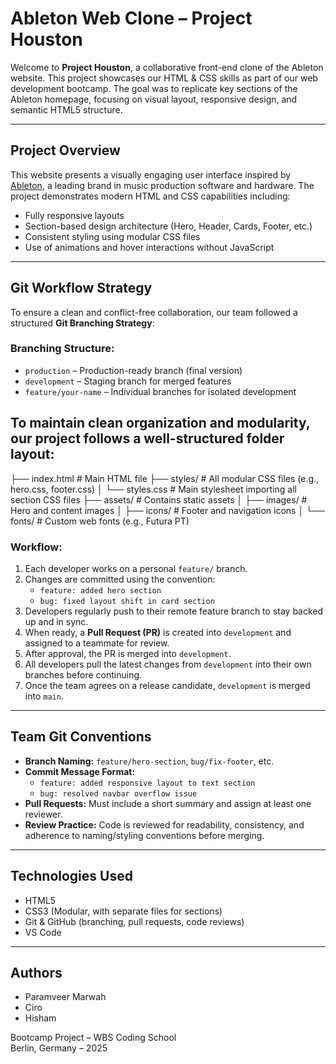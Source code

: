 # Ableton Web Clone – Project Houston

Welcome to **Project Houston**, a collaborative front-end clone of the Ableton website. This project showcases our HTML & CSS skills as part of our web development bootcamp. The goal was to replicate key sections of the Ableton homepage, focusing on visual layout, responsive design, and semantic HTML5 structure.

---

## Project Overview

This website presents a visually engaging user interface inspired by [Ableton](https://www.ableton.com/), a leading brand in music production software and hardware. The project demonstrates modern HTML and CSS capabilities including:

- Fully responsive layouts
- Section-based design architecture (Hero, Header, Cards, Footer, etc.)
- Consistent styling using modular CSS files
- Use of animations and hover interactions without JavaScript

---

## Git Workflow Strategy

To ensure a clean and conflict-free collaboration, our team followed a structured **Git Branching Strategy**:

### Branching Structure:

- `production` – Production-ready branch (final version)
- `development` – Staging branch for merged features
- `feature/your-name` – Individual branches for isolated development

## To maintain clean organization and modularity, our project follows a well-structured folder layout:

├── index.html # Main HTML file
├── styles/ # All modular CSS files (e.g., hero.css, footer.css)
│ └── styles.css # Main stylesheet importing all section CSS files
├── assets/ # Contains static assets
│ ├── images/ # Hero and content images
│ ├── icons/ # Footer and navigation icons
│ └── fonts/ # Custom web fonts (e.g., Futura PT)

### Workflow:

1. Each developer works on a personal `feature/` branch.
2. Changes are committed using the convention:
   - `feature: added hero section`
   - `bug: fixed layout shift in card section`
3. Developers regularly push to their remote feature branch to stay backed up and in sync.
4. When ready, a **Pull Request (PR)** is created into `development` and assigned to a teammate for review.
5. After approval, the PR is merged into `development`.
6. All developers pull the latest changes from `development` into their own branches before continuing.
7. Once the team agrees on a release candidate, `development` is merged into `main`.

---

## Team Git Conventions

- **Branch Naming:** `feature/hero-section`, `bug/fix-footer`, etc.
- **Commit Message Format:**
  - `feature: added responsive layout to text section`
  - `bug: resolved navbar overflow issue`
- **Pull Requests:** Must include a short summary and assign at least one reviewer.
- **Review Practice:** Code is reviewed for readability, consistency, and adherence to naming/styling conventions before merging.

---

## Technologies Used

- HTML5
- CSS3 (Modular, with separate files for sections)
- Git & GitHub (branching, pull requests, code reviews)
- VS Code

---

## Authors

- Paramveer Marwah
- Ciro
- Hisham

Bootcamp Project – WBS Coding School  
Berlin, Germany – 2025
